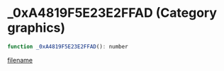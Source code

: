 # _0xA4819F5E23E2FFAD (Category graphics)

```js
function _0xA4819F5E23E2FFAD(): number
```

[filename](_0xA4819F5E23E2FFAD_m.md ':include')